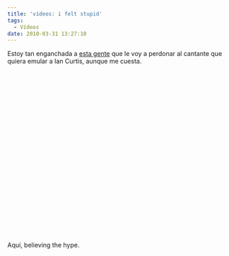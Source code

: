 ```yaml
---
title: 'vídeos: i felt stupid'
tags:
  - Vídeos
date: 2010-03-31 13:27:10
---
```


Estoy tan enganchada a [esta gente](http://www.myspace.com/thedrumsforever) que le voy a perdonar al cantante que quiera emular a Ian Curtis, aunque me cuesta.

<div style="text-align: center;"><object width="640" height="385"><param name="movie" value="http://www.youtube.com/v/3ehCWZgldGg&amp;hl=es_ES&amp;fs=1&amp;"><param name="allowFullScreen" value="true"><param name="allowscriptaccess" value="always"><embed src="http://www.youtube.com/v/3ehCWZgldGg&amp;hl=es_ES&amp;fs=1&amp;" type="application/x-shockwave-flash" allowscriptaccess="always" allowfullscreen="true" width="640" height="385"></embed></object></div>
Aquí, believing the hype.